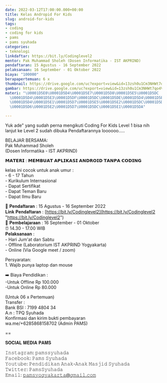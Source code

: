 ```yaml
---
date: 2022-03-12T17:00:00.000+00:00
title: Kelas Andropid For Kids
slug: android-for-kids
tags:
- coding
- coding for kids
- pams
- pams syuhada
categories:
- teknologi
linkdaftar: https://bit.ly/Codinglevel2
mentor: Pak Muhammad Sholeh (Dosen Informatika - IST AKPRIND)
pendaftaran: 15 Agustus - 16 September 2022
pelaksanaan: 16 September - 01 Oktober 2022
biaya: "100000"
berapapertemuan: 6 x
thumbnail: https://drive.google.com/uc?export=view&id=13zsh0u1Cm3NHWt7qo4VLblJRrMRhiXGj
gambar: https://drive.google.com/uc?export=view&id=13zsh0u1Cm3NHWt7qo4VLblJRrMRhiXGj
materi: "\U0001D5E0\U0001D5D4\U0001D5E7\U0001D5D8\U0001D5E5\U0001D5DC : \U0001D5E0\U0001D5D8\U0001D5E0\U0001D5D5\U0001D5E8\U0001D5D4\U0001D5E7
  \U0001D5D4\U0001D5E3\U0001D5DF\U0001D5DC\U0001D5DE\U0001D5D4\U0001D5E6\U0001D5DC
  \U0001D5D4\U0001D5E1\U0001D5D7\U0001D5E5\U0001D5E2\U0001D5DC\U0001D5D7 \U0001D5E7\U0001D5D4\U0001D5E1\U0001D5E3\U0001D5D4
  \U0001D5D6\U0001D5E2\U0001D5D7\U0001D5DC\U0001D5E1\U0001D5DA"

---
```

Yuk ade" yang sudah perna mengikuti Coding For Kids Level 1 bisa nih lanjut ke Level 2 sudah dibuka Pendaftarannya loooooo.....  
  
BELAJAR BERSAMA:  
Pak Muhammad Sholeh  
(Dosen Informatika - IST AKPRIND)  
  
𝗠𝗔𝗧𝗘𝗥𝗜 : 𝗠𝗘𝗠𝗕𝗨𝗔𝗧 𝗔𝗣𝗟𝗜𝗞𝗔𝗦𝗜 𝗔𝗡𝗗𝗥𝗢𝗜𝗗 𝗧𝗔𝗡𝗣𝗔 𝗖𝗢𝗗𝗜𝗡𝗚  
  
kelas ini cocok untuk anak umur :  
\- 6 - 17 Tahun  
\- Kurikulum Internasional  
\- Dapat Sertifikat  
\- Dapat Teman Baru  
\- Dapat Ilmu Baru  
  
📝 𝐏𝐞𝐧𝐝𝐚𝐟𝐭𝐚𝐫𝐚𝐧 : 15 Agustus - 16 September 2022  
𝐋𝐢𝐧𝐤 𝐏𝐞𝐧𝐝𝐚𝐟𝐭𝐚𝐫𝐚𝐧 : [https://bit.ly/Codinglevel2](https://bit.ly/Codinglevel2 "https://bit.ly/Codinglevel2")  
📖 𝐏𝐞𝐦𝐛𝐞𝐥𝐚𝐣𝐚𝐫𝐚𝐚𝐧 : 16 September - 01 Oktober  
⏰ 14.30 - 17.00 WIB  
𝐏𝐞𝐥𝐚𝐤𝐬𝐚𝐧𝐚𝐚𝐧 :  
\- Hari Jum'at dan Sabtu  
\- Offline (Laboratorium IST AKPRIND Yogyakarta)  
\- Online (Via Google meet / zoom)  
  
Persyaratan:  
1\. Wajib punya laptop dan mouse  
  
➡️ Biaya Pendidikan :  
\-Untuk Offline Rp 100.000  
\-Untuk Online Rp 80.000  
  
(Untuk 06 x Pertemuan)  
Transfer :  
Bank BSI : 7199 4804 34  
A.n : TPQ Syuhada  
Konfirmasi dan kirim bukti pembayaran  
wa.me/+6285868158702 (Admin PAMS)  
  
==  
  
𝐒𝐎𝐂𝐈𝐀𝐋 𝐌𝐄𝐃𝐈𝐀 𝐏𝐀𝐌𝐒  
  
𝙸𝚗𝚜𝚝𝚊𝚐𝚛𝚊𝚖: 𝚙𝚊𝚖𝚜𝚜𝚢𝚞𝚑𝚊𝚍𝚊  
𝙵𝚊𝚌𝚎𝚋𝚘𝚘𝚔: 𝙿𝚊𝚖𝚜 𝚂𝚢𝚞𝚑𝚊𝚍𝚊  
𝚈𝚘𝚞𝚝𝚞𝚋𝚎: 𝙿𝚎𝚗𝚍𝚒𝚍𝚒𝚔𝚊𝚗 𝙰𝚗𝚊𝚔-𝙰𝚗𝚊𝚔 𝙼𝚊𝚜𝚓𝚒𝚍 𝚂𝚢𝚞𝚑𝚊𝚍𝚊  
𝚃𝚠𝚒𝚝𝚝𝚎𝚛: 𝙿𝚊𝚖𝚜𝚂𝚢𝚞𝚑𝚊𝚍𝚊  
𝙴𝚖𝚊𝚒𝚕: 𝚙𝚊𝚖𝚜𝚢𝚘𝚐𝚢𝚊𝚔𝚊𝚛𝚝𝚊@𝚐𝚖𝚊𝚒𝚕.𝚌𝚘𝚖